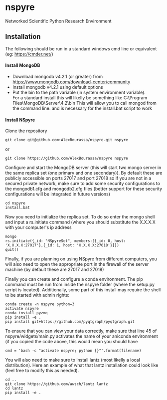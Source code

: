 # nspyre
Networked Scientific Python Research Environment

## Installation

The following should be run in a standard windows cmd line or equivalent (eg: https://cmder.net/)

#### Install MongoDB
- Download mongodb v4.2.1 (or greater) from https://www.mongodb.com/download-center/community
- Install mongodb v4.2.1 using default options
- Put the bin to the path variable (in system environment variable).  
  For a standard install this will likelly be something like C:\Program Files\MongoDB\Server\4.2\bin
  This will allow you to call mongod from the command line. and is necessary for the install.bat script to work

#### Install NSpyre
Clone the repository
```
git clone git@github.com:AlexBourassa/nspyre.git nspyre
```
or 
```
git clone https://github.com/AlexBourassa/nspyre nspyre
```

Configure and start the MongoDB server (this will start two mongo server in the same replica set (one primary and one secondary)). By default these are publicly accessible on ports 27017 and port 27018 so if you are not in a secured private network, make sure to add some security configurations to the mongodb1.cfg and mongodb2.cfg files (better support for these security configurations will be integrated in future versions)
```
cd nspyre
install.bat
```

Now you need to initialize the replica set. To do so enter the mongo shell and input a rs.initiate command (where you should substitute the X.X.X.X with your computer's ip address
```
mongo
rs.initiate({_id: "NSpyreSet", members:[{_id: 0, host: 'X.X.X.X:27017'},{_id: 1, host: 'X.X.X.X:27018'}]})
quit()
```
Finally, if you are planning on using NSpyre from different computers, you will also need to open the appropriate port in the firewall of the server machine (by default these are 27017 and 27018)

Finally you can create and configure a conda environment.  The pip command must be run from inside the nspyre folder (where the setup.py script is located). Additionally, some part of this install may require the shell to be started with admin rights:
```
conda create -n nspyre python=3
activate nspyre
conda install pyzmq
pip install -e .
pip install git+https://github.com/pyqtgraph/pyqtgraph.git
```
To ensure that you can view your data correctly, make sure that line 45 of nspyre/widgets/main.py activates the name of your aniconda environment (if you copied the code above, this would mean you should have 
```
cmd = 'bash -c "activate nspyre; python {}"'.format(filename) 
```
You will also need to make sure to install lantz (most likelly a local distribution). Here an example of what that lantz installation could look like (feel free to modify this as needed).
```
cd ..
git clone https://github.com/awsch/lantz lantz
cd lantz
pip install -e .
```
